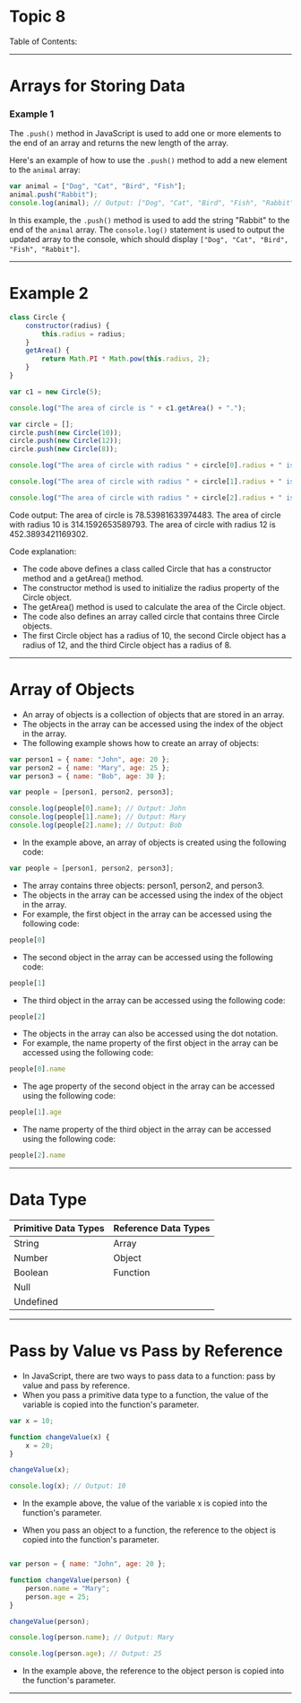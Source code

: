 # Topic 8

Table of Contents:



-------------------------
# Arrays for Storing Data
### Example 1

The `.push()` method in JavaScript is used to add one or more elements to the end of an array and returns the new length of the array. 

Here's an example of how to use the `.push()` method to add a new element to the `animal` array:

```javascript
var animal = ["Dog", "Cat", "Bird", "Fish"];
animal.push("Rabbit");
console.log(animal); // Output: ["Dog", "Cat", "Bird", "Fish", "Rabbit"]
```

In this example, the `.push()` method is used to add the string "Rabbit" to the end of the `animal` array. The `console.log()` statement is used to output the updated array to the console, which should display `["Dog", "Cat", "Bird", "Fish", "Rabbit"]`.

-------------------------
# Example 2

```javascript
class Circle {
    constructor(radius) {
        this.radius = radius;
    }
    getArea() {
        return Math.PI * Math.pow(this.radius, 2);
    }
}

var c1 = new Circle(5);

console.log("The area of circle is " + c1.getArea() + ".");

var circle = [];
circle.push(new Circle(10));
circle.push(new Circle(12));
circle.push(new Circle(8));

console.log("The area of circle with radius " + circle[0].radius + " is " + circle[0].getArea() + ".");

console.log("The area of circle with radius " + circle[1].radius + " is " + circle[1].getArea() + ".");

console.log("The area of circle with radius " + circle[2].radius + " is " + circle[2].getArea() + ".");
```

Code output:
The area of circle is 78.53981633974483.
The area of circle with radius 10 is 314.1592653589793.
The area of circle with radius 12 is 452.3893421169302.

Code explanation:
- The code above defines a class called Circle that has a constructor method and a getArea() method.
- The constructor method is used to initialize the radius property of the Circle object.
- The getArea() method is used to calculate the area of the Circle object.
- The code also defines an array called circle that contains three Circle objects.
- The first Circle object has a radius of 10, the second Circle object has a radius of 12, and the third Circle object has a radius of 8.

-------------------------

# Array of Objects

- An array of objects is a collection of objects that are stored in an array.
- The objects in the array can be accessed using the index of the object in the array.
- The following example shows how to create an array of objects:

```javascript
var person1 = { name: "John", age: 20 };
var person2 = { name: "Mary", age: 25 };
var person3 = { name: "Bob", age: 30 };

var people = [person1, person2, person3];

console.log(people[0].name); // Output: John
console.log(people[1].name); // Output: Mary
console.log(people[2].name); // Output: Bob
```

- In the example above, an array of objects is created using the following code:

```javascript
var people = [person1, person2, person3];
```

- The array contains three objects: person1, person2, and person3.
- The objects in the array can be accessed using the index of the object in the array.
- For example, the first object in the array can be accessed using the following code:

```javascript
people[0]
```

- The second object in the array can be accessed using the following code:

```javascript
people[1]
```

- The third object in the array can be accessed using the following code:

```javascript
people[2]
```

- The objects in the array can also be accessed using the dot notation.
- For example, the name property of the first object in the array can be accessed using the following code:

```javascript
people[0].name
```

- The age property of the second object in the array can be accessed using the following code:

```javascript
people[1].age
```

- The name property of the third object in the array can be accessed using the following code:

```javascript
people[2].name
```

-------------------------

# Data Type

| Primitive Data Types | Reference Data Types |
| -------------------- | -------------------- |
| String               | Array                |
| Number               | Object               |
| Boolean              | Function             |
| Null                 |                      |
| Undefined            |                      |

-------------------------

# Pass by Value vs Pass by Reference

- In JavaScript, there are two ways to pass data to a function: pass by value and pass by reference.
- When you pass a primitive data type to a function, the value of the variable is copied into the function's parameter.

```javascript
var x = 10;

function changeValue(x) {
    x = 20;
}

changeValue(x);

console.log(x); // Output: 10
```

- In the example above, the value of the variable x is copied into the function's parameter.

- When you pass an object to a function, the reference to the object is copied into the function's parameter.

```javascript

var person = { name: "John", age: 20 };

function changeValue(person) {
    person.name = "Mary";
    person.age = 25;
}

changeValue(person);

console.log(person.name); // Output: Mary

console.log(person.age); // Output: 25
```

- In the example above, the reference to the object person is copied into the function's parameter.

-------------------------



